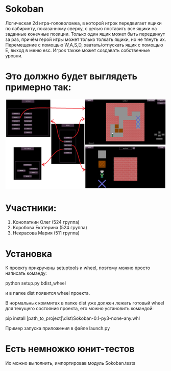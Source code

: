 # Sokoban

Логическая 2d игра-головоломка, в которой игрок передвигает ящики по лабиринту, показанному сверху, с целью поставить все ящики на заданные конечные позиции. Только один ящик может быть передвинут за раз, причём герой игры может только толкать ящики, но не тянуть их. Перемещение с помощью W,A,S,D, хватать/отпускать ящик с помощью E, выход в меню esc. Игрок также может создавать собственные уровни.

# Это должно будет выглядеть примерно так:
![Иллюстрация к проекту](https://github.com/Konopatkin-OV/MSU_Python_Project_Prac_2020/blob/master/gui.png)

# Участники:
1. Конопаткин Олег (524 группа)
2. Коробова Екатерина (524 группа)
3. Некрасова Мария (511 группа)

# Установка
К проекту прикручены setuptools и wheel, поэтому можно просто написать команду:

python setup.py bdist_wheel

и в папке dist появится wheel проекта.

В нормальных коммитах в папке dist уже должен лежать готовый wheel для текущего состояния проекта, его можно установить командой:

pip install [path_to_project]\dist\Sokoban-0.1-py3-none-any.whl

Пример запуска приложения в файле launch.py

# Есть немножко юнит-тестов
Их можно выполнить, импортировав модуль Sokoban.tests
